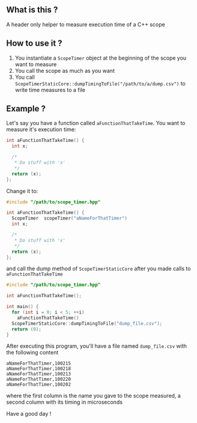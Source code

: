 ##  What is this ?

A header only helper to measure execution time of a C++ scope

##  How to use it ?

1. You instantiate a `ScopeTimer` object at the beginning of the scope you want to measure
2. You call the scope as much as you want
3. You call `ScopeTimerStaticCore::dumpTimingToFile("/path/to/a/dump.csv")` to write time measures to a file

##  Example ?

Let's say you have a function called `aFunctionThatTakeTime`. You want to measure it's execution time:

```c++
int aFunctionThatTakeTime() {
  int x;

  /*
   * Do stuff with 'x'
   */
  return (x);
};
```

Change it to:

```c++
#include "/path/to/scope_timer.hpp"

int aFunctionThatTakeTime() {
  ScopeTimer  scopeTimer("aNameForThatTimer")
  int x;

  /*
   * Do stuff with 'x'
   */
  return (x);
};
```

and call the dump method of `ScopeTimerStaticCore` after you made calls to `aFunctionThatTakeTime`

```c++
#include "/path/to/scope_timer.hpp"

int aFunctionThatTakeTime();

int main() {
  for (int i = 0; i < 5; ++i)
    aFunctionThatTakeTime()
  ScopeTimerStaticCore::dumpTimingToFile("dump_file.csv");
  return (0);
}
```

After executing this program, you'll have a file named `dump_file.csv` with the following content

```
aNameForThatTimer,100215
aNameForThatTimer,100218
aNameForThatTimer,100213
aNameForThatTimer,100220
aNameForThatTimer,100202
```

where the first column is the name you gave to the scope measured, a second column with its timing in microseconds


Have a good day !
